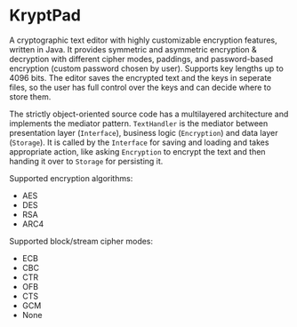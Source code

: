 # KryptPad
A cryptographic text editor with highly customizable encryption features, written in Java. It provides symmetric and asymmetric encryption & decryption with different cipher modes, paddings, and password-based encryption (custom password chosen by user). Supports key lengths up to 4096 bits.
The editor saves the encrypted text and the keys in seperate files, so the user has full control over the keys and can decide where to store them.

The strictly object-oriented source code has a multilayered architecture and implements the mediator pattern. `TextHandler` is the mediator between presentation layer (`Interface`), business logic (`Encryption`) and data layer (`Storage`). It is called by the `Interface` for saving and loading and takes appropriate action, like asking `Encryption` to encrypt the text and then handing it over to `Storage` for persisting it.

Supported encryption algorithms:
- AES
- DES
- RSA
- ARC4

Supported block/stream cipher modes:
- ECB
- CBC
- CTR
- OFB
- CTS
- GCM
- None


